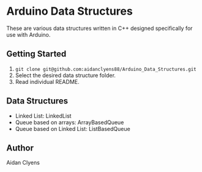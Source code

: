 # Arduino Data Structures
These are various data structures written in C++ designed specifically for use with Arduino.

## Getting Started
1. `git clone git@github.com:aidanclyens88/Arduino_Data_Structures.git`
2. Select the desired data structure folder.
3. Read individual README.

## Data Structures
- Linked List: LinkedList
- Queue based on arrays: ArrayBasedQueue
- Queue based on Linked List: ListBasedQueue

## Author
Aidan Clyens
